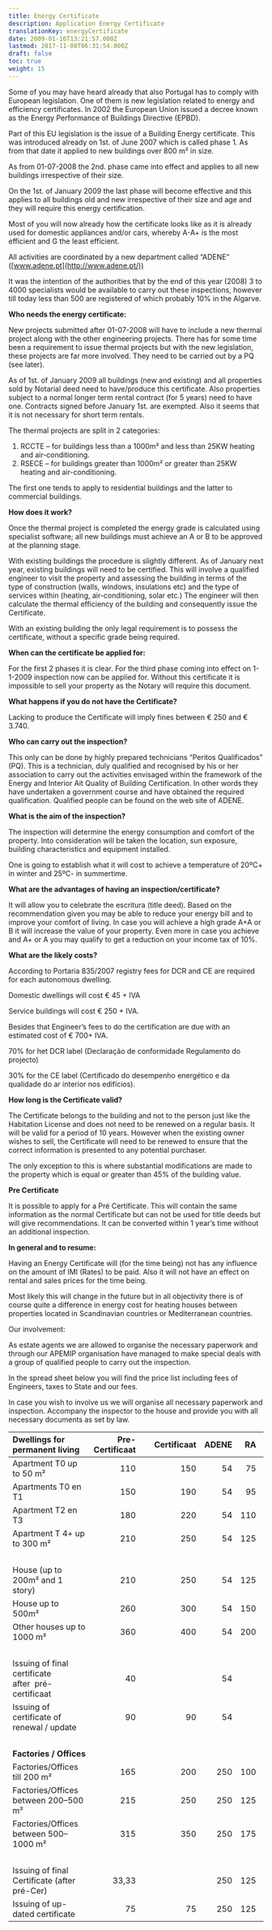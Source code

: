 ```yaml
---
title: Energy Certificate
description: Application Energy Certificate
translationKey: energyCertificate
date: 2009-01-16T13:21:57.000Z
lastmod: 2017-11-08T06:31:54.000Z
draft: false
toc: true
weight: 15
---
```


Some of you may have heard already that also Portugal has to comply with European legislation. One of them is new legislation related to energy and efficiency certificates. In 2002 the European Union issued a decree known as the Energy Performance of Buildings Directive (EPBD).  

Part of this EU legislation is the issue of a Building Energy certificate. This was introduced already on 1st. of June 2007 which is called phase 1. As from that date it applied to new buildings over 800 m² in size.

As from 01-07-2008 the 2nd. phase came into effect and applies to all new buildings irrespective of their size.

On the 1st. of January 2009 the last phase will become effective and this applies to all buildings old and new irrespective of their size and age and they will require this energy certification.

Most of you will now already how the certificate looks like as it is already used for domestic appliances and/or cars, whereby A-A+ is the most efficient and G the least efficient.

All activities are coordinated by a new department called “ADENE” ([www.adene.pt](http://www.adene.pt/))

It was the intention of the authorities that by the end of this year (2008) 3 to 4000 specialists would be available to carry out these inspections, however till today less than 500 are registered of which probably 10% in the Algarve.

**Who needs the energy certificate:**

New projects submitted after 01-07-2008 will have to include a new thermal project along with the other engineering projects. There has for some time been a requirement to issue thermal projects but with the new legislation, these projects are far more involved. They need to be carried out by a PQ (see later).

As of 1st. of January 2009 all buildings (new and existing) and all properties sold by Notarial deed need to have/produce this certificate. Also properties subject to a normal longer term rental contract (for 5 years) need to have one. Contracts signed before January 1st. are exempted. Also it seems that it is not necessary for short term rentals.

The thermal projects are split in 2 categories:

1. RCCTE – for buildings less than a 1000m² and less than 25KW heating and air-conditioning.
2. RSECE – for buildings greater than 1000m² or greater than 25KW heating and air-conditioning.

The first one tends to apply to residential buildings and the latter to commercial buildings.

**How does it work?**

Once the thermal project is completed the energy grade is calculated using specialist software; all new buildings must achieve an A or B to be approved at the planning stage.

With existing buildings the procedure is slightly different. As of January next year, existing buildings will need to be certified. This will involve a qualified engineer to visit the property and assessing the building in terms of the type of construction (walls, windows, insulations etc) and the type of services within (heating, air-conditioning, solar etc.) The engineer will then calculate the thermal efficiency of the building and consequently issue the Certificate.

With an existing building the only legal requirement is to possess the certificate, without a specific grade being required.

**When can the certificate be applied for:**

For the first 2 phases it is clear. For the third phase coming into effect on 1-1-2009 inspection now can be applied for. Without this certificate it is impossible to sell your property as the Notary will require this document.

**What happens if you do not have the Certificate?**

Lacking to produce the Certificate will imply fines between € 250 and € 3.740.

**Who can carry out the inspection?**

This only can be done by highly prepared technicians “Peritos Qualificados” (PQ). This is a technician, duly qualified and recognised by his or her association to carry out the activities envisaged within the framework of the Energy and Interior Ait Quality of Building Certification. In other words they have undertaken a government course and have obtained the required qualification. Qualified people can be found on the web site of ADENE.

**What is the aim of the inspection?**

The inspection will determine the energy consumption and comfort of the property. Into consideration will be taken the location, sun exposure, building characteristics and equipment installed.

One is going to establish what it will cost to achieve a temperature of 20ºC+ in winter and 25ºC- in summertime.

**What are the advantages of having an inspection/certificate?**

It will allow you to celebrate the escritura (title deed). Based on the recommendation given you may be able to reduce your energy bill and to improve your comfort of living. In case you will achieve a high grade A+A or B it will increase the value of your property. Even more in case you achieve and A+ or A you may qualify to get a reduction on your income tax of 10%.

**What are the likely costs?**

According to Portaria 835/2007 registry fees for DCR and CE are required for each autonomous dwelling.

Domestic dwellings will cost € 45 + IVA

Service buildings will cost € 250 + IVA.

Besides that Engineer’s fees to do the certification are due with an estimated cost of € 700+ IVA.

70% for het DCR label (Declaração de conformidade Regulamento do projecto)

30% for the CE label (Certificado do desempenho energético e da qualidade do ar interior nos edifícios).

**How long is the Certificate valid?**

The Certificate belongs to the building and not to the person just like the Habitation License and does not need to be renewed on a regular basis. It will be valid for a period of 10 years. However when the existing owner wishes to sell, the Certificate will need to be renewed to ensure that the correct information is presented to any potential purchaser.

The only exception to this is where substantial modifications are made to the property which is equal or greater than 45% of the building value.

**Pre Certificate**

It is possible to apply for a Pré Certificate. This will contain the same information as the normal Certificate but can not be used for title deeds but will give recommendations. It can be converted within 1 year’s time without an additional inspection.

**In general and to resume:**

Having an Energy Certificate will (for the time being) not has any influence on the amount of IMI (Rates) to be paid. Also it will not have an effect on rental and sales prices for the time being.

Most likely this will change in the future but in all objectivity there is of course quite a difference in energy cost for heating houses between properties located in Scandinavian countries or Mediterranean countries.

Our involvement:

As estate agents we are allowed to organise the necessary paperwork and through our APEMIP organisation have managed to make special deals with a group of qualified people to carry out the inspection.

In the spread sheet below you will find the price list including fees of Engineers, taxes to State and our fees.

In case you wish to involve us we will organise all necessary paperwork and inspection. Accompany the inspector to the house and provide you with all necessary documents as set by law.

| **Dwellings for permanent living**                  | **Pre-Certificaat** |    | **Certificaat** | **ADENE** | **RA** | **Incl.** |
| :-------------------------------------------------- | ------------------: | -: | --------------: | --------: | -----: | --------: |
| Apartment T0 up to 50 m²                            |                 110 |    |             150 |        54 |     75 |       279 |
| Apartments T0 en T1                                 |                 150 |    |             190 |        54 |     95 |       339 |
| Apartment T2 en T3                                  |                 180 |    |             220 |        54 |    110 |       384 |
| Apartment T 4+ up to 300 m²                         |                 210 |    |             250 |        54 |    125 |       429 |
|                                                     |                     |    |                 |           |        |           |
| House (up to 200m² and 1 story)                     |                 210 |    |             250 |        54 |    125 |       429 |
| House up to 500m²                                   |                 260 |    |             300 |        54 |    150 |       504 |
| Other houses up to 1000 m²                          |                 360 |    |             400 |        54 |    200 |       654 |
|                                                     |                     |    |                 |           |        |           |
| Issuing of final certificate after  pré-certificaat |                  40 |    |                 |        54 |        |           |
| Issuing of certificate of renewal / update          |                  90 |    |              90 |        54 |        |           |
|                                                     |                     |    |                 |           |        |           |
| **Factories / Offices**                             |                     |    |                 |           |        | **Excl.** |
| Factories/Offices till 200 m²                       |                 165 |    |             200 |       250 |    100 |       550 |
| Factories/Offices between 200–500 m²                |                 215 |    |             250 |       250 |    125 |       625 |
| Factories/Offices between 500–1000 m²               |                 315 |    |             350 |       250 |    175 |       775 |
|                                                     |                     |    |                 |           |        |           |
| Issuing of final Certificate (after pré-Cer)        |               33,33 |    |                 |       250 |    125 |    408,33 |
| Issuing of up-dated certificate                     |                  75 |    |              75 |       250 |    125 |       450 |

 
